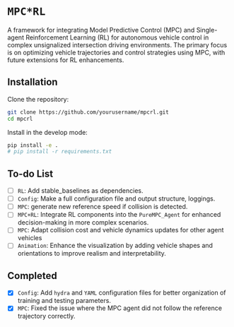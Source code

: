 # `MPC*RL`

A framework for integrating Model Predictive Control (MPC) and Single-agent Reinforcement Learning (RL) for autonomous vehicle control in complex unsignalized intersection driving environments. The primary focus is on optimizing vehicle trajectories and control strategies using MPC, with future extensions for RL enhancements.

## Installation

Clone the repository:

```bash
git clone https://github.com/yourusername/mpcrl.git
cd mpcrl
```

Install in the develop mode:

```bash
pip install -e .
# pip install -r requirements.txt
```


## To-do List

- [ ] `RL`: Add stable_baselines as dependencies.
- [ ] `Config`: Make a full configuration file and output structure, loggings.
- [ ] `MPC`: generate new reference speed if collision is detected.
- [ ] `MPC+RL`: Integrate RL components into the `PureMPC_Agent` for enhanced decision-making in more complex scenarios.
- [ ] `MPC`:  Adapt collision cost and vehicle dynamics updates for other agent vehicles
- [ ] `Animation`:  Enhance the visualization by adding vehicle shapes and orientations to improve realism and interpretability.

## Completed

- [x] `Config`: Add `hydra` and `YAML` configuration files for better organization of training and testing parameters.
- [x] `MPC`:   Fixed the issue where the MPC agent did not follow the reference trajectory correctly.